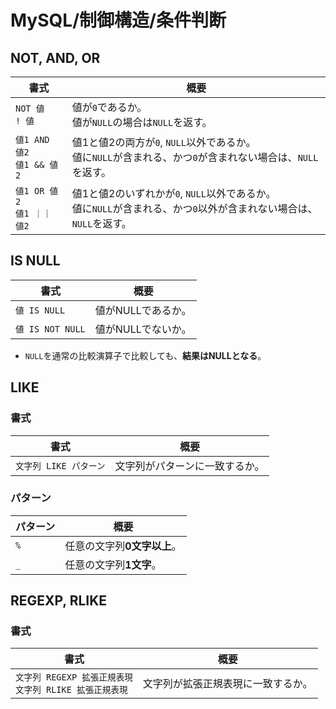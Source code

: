 # MySQL/制御構造/条件判断

## NOT, AND, OR

| 書式                             | 概要                                                         |
| -------------------------------- | ------------------------------------------------------------ |
| `NOT 値`<br />`! 値`             | 値が`0`であるか。<br />値が`NULL`の場合は`NULL`を返す。      |
| `値1 AND 値2`<br />`値1 && 値2`  | 値1と値2の両方が`0`, `NULL`以外であるか。<br />値に`NULL`が含まれる、かつ`0`が含まれない場合は、`NULL`を返す。 |
| `値1 OR 値2`<br />`値1 ｜｜ 値2` | 値1と値2のいずれかが`0`, `NULL`以外であるか。<br />値に`NULL`が含まれる、かつ`0`以外が含まれない場合は、`NULL`を返す。 |

## IS NULL

| 書式             | 概要               |
| ---------------- | ------------------ |
| `値 IS NULL`     | 値がNULLであるか。 |
| `値 IS NOT NULL` | 値がNULLでないか。 |

- `NULL`を通常の比較演算子で比較しても、**結果はNULLとなる**。

## LIKE

### 書式

| 書式                   | 概要                           |
| ---------------------- | ------------------------------ |
| `文字列 LIKE パターン` | 文字列がパターンに一致するか。 |

### パターン

| パターン | 概要                        |
| -------- | --------------------------- |
| `%`      | 任意の文字列**0文字以上**。 |
| `_`      | 任意の文字列**1文字**。     |

## REGEXP, RLIKE

### 書式

| 書式                                                         | 概要                               |
| ------------------------------------------------------------ | ---------------------------------- |
| `文字列 REGEXP 拡張正規表現`<br />`文字列 RLIKE 拡張正規表現` | 文字列が拡張正規表現に一致するか。 |
